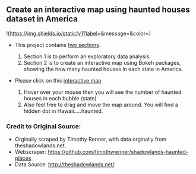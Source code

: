 ## Create an interactive map using haunted houses dataset in America
!(https://img.shields.io/static/v1?label=<Pandas>&message=<Bokeh>&color=<success>)
- This project contains [two sections](https://github.com/curlycuckoo/Bokeh-Map-Haunted-Houses-America/blob/acf63df9f6b41236ae67a1fba1a5bdc65ce2286e/Haunted_Houses.ipynb). 
  1. Section 1 is to perform an exploratory data analysis. 
  2. Section 2 is to create an interactive map using Bokeh packages, showing the how many haunted houses in each state in America.

- Please click on this [interactive map](https://curlycuckoo.github.io/Bokeh-Map-Haunted-Houses-America/haunted_houses.html)
  1.  Hover over your mouse then you will see the number of haunted houses in each bubble (state)
  2.  Also feel free to drag and move the map around. You will find a hidden dot in Hawaii.....haunted.

### Credit to Original Source:
- Orginally scraped by Timothy Renner, with data orginally from theshadowlands.net.
- Webscraper: https://github.com/timothyrenner/shadowlands-haunted-places
- Data Source: http://theshadowlands.net/



